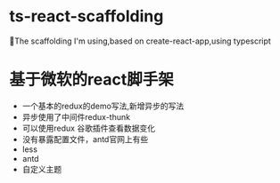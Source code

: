 # ts-react-scaffolding
🎯The scaffolding I'm using,based on create-react-app,using typescript 

# 基于微软的react脚手架
- 一个基本的redux的demo写法,新增异步的写法
- 异步使用了中间件redux-thunk
- 可以使用redux 谷歌插件查看数据变化
- 没有暴露配置文件，antd官网上有些
- less
- antd
- 自定义主题

